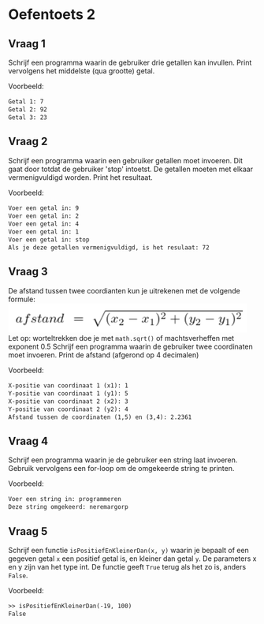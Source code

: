# Oefentoets 2

## Vraag 1

Schrijf een programma waarin de gebruiker drie getallen kan invullen.
Print vervolgens het middelste (qua grootte) getal.

Voorbeeld:

```
Getal 1: 7
Getal 2: 92
Getal 3: 23
```

## Vraag 2

Schrijf een programma waarin een gebruiker getallen moet invoeren.
Dit gaat door totdat de gebruiker 'stop' intoetst.
De getallen moeten met elkaar vermenigvuldigd worden.
Print het resultaat.

Voorbeeld:
```
Voer een getal in: 9
Voer een getal in: 2
Voer een getal in: 4
Voer een getal in: 1
Voer een getal in: stop
Als je deze getallen vermenigvuldigd, is het resulaat: 72
```

## Vraag 3
De afstand tussen twee coordianten kun je uitrekenen met de volgende formule:
![img.png](img.png)
Let op: worteltrekken doe je met ```math.sqrt()``` of machtsverheffen met exponent 0.5
Schrijf een programma waarin de gebruiker twee coordinaten moet invoeren.
Print de afstand (afgerond op 4 decimalen)

Voorbeeld:
```
X-positie van coordinaat 1 (x1): 1
Y-positie van coordinaat 1 (y1): 5
X-positie van coordinaat 2 (x2): 3
Y-positie van coordinaat 2 (y2): 4
Afstand tussen de coordinaten (1,5) en (3,4): 2.2361
```

## Vraag 4
Schrijf een programma waarin je de gebruiker een string laat invoeren.
Gebruik vervolgens een for-loop om de omgekeerde string te printen.

Voorbeeld:
```
Voer een string in: programmeren
Deze string omgekeerd: neremargorp
```

## Vraag 5
Schrijf een functie ```isPositiefEnKleinerDan(x, y)``` waarin je bepaalt
of een gegeven getal ```x``` een positief getal is, en kleiner dan getal ```y```.
De parameters x en y zijn van het type int.
De functie geeft ```True``` terug als het zo is, anders ```False```.

Voorbeeld:
```
>> isPositiefEnKleinerDan(-19, 100)
False
```
